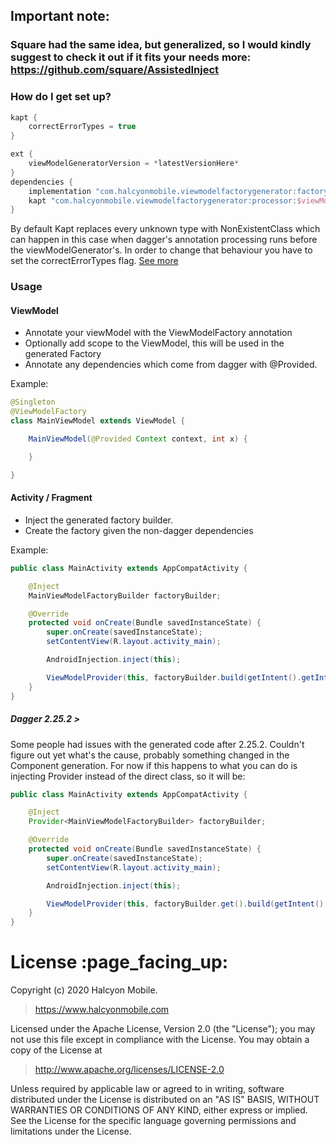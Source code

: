 ## Important note:

### Square had the same idea, but generalized, so I would kindly suggest to check it out if it fits your needs more: https://github.com/square/AssistedInject

### How do I get set up? ###
```groovy
kapt {
	correctErrorTypes = true
}

ext {
	viewModelGeneratorVersion = *latestVersionHere*
}
dependencies {
    implementation "com.halcyonmobile.viewmodelfactorygenerator:factory-annotation:$viewModelGeneratorVersion"
    kapt "com.halcyonmobile.viewmodelfactorygenerator:processor:$viewModelGeneratorVersion"
}
```
By default Kapt replaces every unknown type with NonExistentClass which can happen in this case when dagger's
annotation processing runs before the viewModelGenerator's. In order to change that behaviour you have to set
the correctErrorTypes flag.
[See more](https://kotlinlang.org/docs/reference/kapt.html#non-existent-type-correction)

### Usage

#### ViewModel

- Annotate your viewModel with the ViewModelFactory annotation
- Optionally add scope to the ViewModel, this will be used in the generated Factory
- Annotate any dependencies which come from dagger with @Provided.

Example:

```java
@Singleton
@ViewModelFactory
class MainViewModel extends ViewModel {

    MainViewModel(@Provided Context context, int x) {

    }

}
```

#### Activity / Fragment

- Inject the generated factory builder.
- Create the factory given the non-dagger dependencies

Example:

```java
public class MainActivity extends AppCompatActivity {

    @Inject
    MainViewModelFactoryBuilder factoryBuilder;

    @Override
    protected void onCreate(Bundle savedInstanceState) {
        super.onCreate(savedInstanceState);
        setContentView(R.layout.activity_main);

        AndroidInjection.inject(this);

        ViewModelProvider(this, factoryBuilder.build(getIntent().getIntExtra("MAIN_ACTIVITY_X", 0)).get(MainViewModel.class);
    }
}
```

##### Dagger 2.25.2 >
Some people had issues with the generated code after 2.25.2.
Couldn't figure out yet what's the cause, probably something changed in the Component generation. For now if this happens to what you can do is injecting Provider instead of the direct class, so it will be:
```java
public class MainActivity extends AppCompatActivity {

    @Inject
    Provider<MainViewModelFactoryBuilder> factoryBuilder;

    @Override
    protected void onCreate(Bundle savedInstanceState) {
        super.onCreate(savedInstanceState);
        setContentView(R.layout.activity_main);

        AndroidInjection.inject(this);

        ViewModelProvider(this, factoryBuilder.get().build(getIntent().getIntExtra("MAIN_ACTIVITY_X", 0)).get(MainViewModel.class);
    }
}
```

<h1 id="license">License :page_facing_up:</h1>

Copyright (c) 2020 Halcyon Mobile.
> https://www.halcyonmobile.com

Licensed under the Apache License, Version 2.0 (the "License");
you may not use this file except in compliance with the License.
You may obtain a copy of the License at

> http://www.apache.org/licenses/LICENSE-2.0

Unless required by applicable law or agreed to in writing, software
distributed under the License is distributed on an "AS IS" BASIS,
WITHOUT WARRANTIES OR CONDITIONS OF ANY KIND, either express or implied.
See the License for the specific language governing permissions and
limitations under the License.
